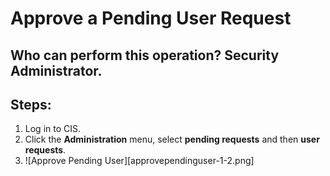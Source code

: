 # Approve a Pending User Request
## Who can perform this operation? Security Administrator.
## Steps:
1. Log in to CIS.
2. Click the **Administration** menu, select **pending requests** and then **user requests**.
3. ![Approve Pending User][approvependinguser-1-2.png]


